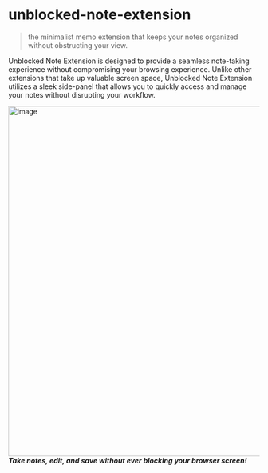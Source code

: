 # unblocked-note-extension

> the minimalist memo extension that keeps your notes organized without obstructing your view.

Unblocked Note Extension is designed to provide a seamless note-taking experience without compromising your browsing experience.
Unlike other extensions that take up valuable screen space, Unblocked Note Extension utilizes a sleek side-panel that allows you to quickly access and manage your notes without disrupting your workflow.

<img width="700" alt="image" src="https://github.com/mattew8/unblocked-note-extension/assets/64009005/a2637ce3-43b8-4208-a9d0-3e5f053e57fa"> <br/>
___Take notes, edit, and save without ever blocking your browser screen!___

